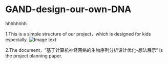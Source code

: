 # GAND-design-our-own-DNA
hhhhhhhh

1.This is a simple structure of our project，which is designed for kids especially.
![Image text](https://raw.githubusercontent.com/Coder-LG/GAND-design-our-own-DNA/master/计算流程.PNG)

2.The document，“基于计算机神经网络的生物序列分析设计优化-想法展示” is the project planning paper.
